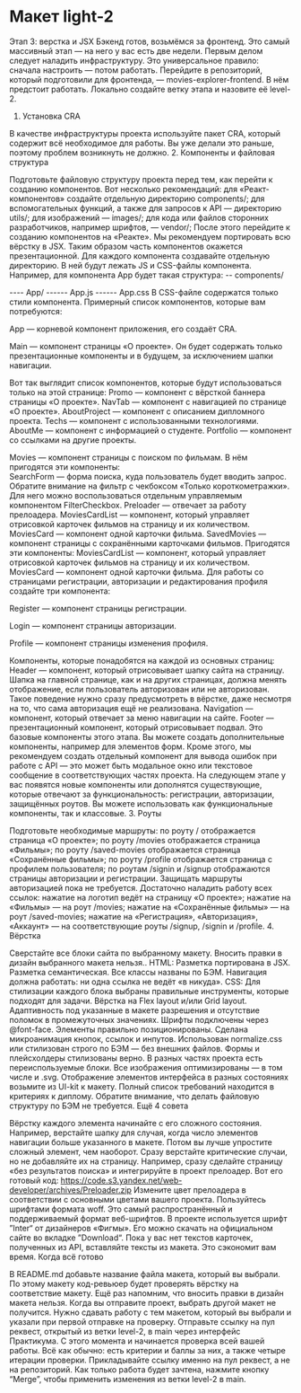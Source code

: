 # Макет light-2

Этап 3: верстка и JSX
Бэкенд готов, возьмёмся за фронтенд. Это самый массивный этап — на него у вас есть две недели.
Первым делом следует наладить инфраструктуру. Это универсальное правило: сначала настроить — потом работать.
Перейдите в репозиторий, который подготовили для фронтенда, — movies-explorer-frontend. В нём предстоит работать. Локально создайте ветку этапа и назовите её level-2.

1. Установка CRA

В качестве инфраструктуры проекта используйте пакет CRA, который содержит всё необходимое для работы. Вы уже делали это раньше, поэтому проблем возникнуть не должно. 2. Компоненты и файловая структура

Подготовьте файловую структуру проекта перед тем, как перейти к созданию компонентов. Вот несколько рекомендаций:
для «Реакт-компонентов» создайте отдельную директорию components/;
для вспомогательных функций, а также для запросов к API — директорию utils/;
для изображений — images/;
для кода или файлов сторонних разработчиков, например шрифтов, — vendor/;
После этого перейдите к созданию компонентов на «Реакте». Мы рекомендуем портировать всю вёрстку в JSX. Таким образом часть компонентов окажется презентационной.
Для каждого компонента создавайте отдельную директорию. В ней будут лежать JS и CSS-файлы компонента. Например, для компонента App будет такая структура:
-- components/

---- App/
------ App.js
------ App.css
В CSS-файле содержатся только стили компонента.
Примерный список компонентов, которые вам потребуются:

App — корневой компонент приложения, его создаёт CRA.

Main — компонент страницы «О проекте». Он будет содержать только презентационные компоненты и в будущем, за исключением шапки навигации.

Вот так выглядит список компонентов, которые будут использоваться только на этой странице:
Promo — компонент с вёрсткой баннера страницы «О проекте».
NavTab — компонент с навигацией по странице «О проекте».
AboutProject — компонент с описанием дипломного проекта.
Techs — компонент с использованными технологиями.
AboutMe — компонент с информацией о студенте.
Portfolio — компонент со ссылками на другие проекты.

Movies — компонент страницы с поиском по фильмам. В нём пригодятся эти компоненты:  
SearchForm — форма поиска, куда пользователь будет вводить запрос. Обратите внимание на фильтр с чекбоксом «Только короткометражки». Для него можно воспользоваться отдельным управляемым компонентом FilterCheckbox.
Preloader — отвечает за работу прелоадера.
MoviesCardList — компонент, который управляет отрисовкой карточек фильмов на страницу и их количеством.
MoviesCard — компонент одной карточки фильма.
SavedMovies — компонент страницы с сохранёнными карточками фильмов. Пригодятся эти компоненты:
MoviesCardList — компонент, который управляет отрисовкой карточек фильмов на страницу и их количеством.
MoviesCard — компонент одной карточки фильма.
Для работы со страницами регистрации, авторизации и редактирования профиля создайте три компонента:

Register — компонент страницы регистрации.

Login — компонент страницы авторизации.

Profile — компонент страницы изменения профиля.

Компоненты, которые понадобятся на каждой из основных страниц:
Header — компонент, который отрисовывает шапку сайта на страницу. Шапка на главной странице, как и на других страницах, должна менять отображение, если пользователь авторизован или не авторизован. Такое поведение нужно сразу предусмотреть в вёрстке, даже несмотря на то, что сама авторизация ещё не реализована.
Navigation — компонент, который отвечает за меню навигации на сайте.
Footer — презентационный компонент, который отрисовывает подвал.
Это базовые компоненты этого этапа. Вы можете создать дополнительные компоненты, например для элементов форм. Кроме этого, мы рекомендуем создать отдельный компонент для вывода ошибок при работе с API — это может быть модальное окно или текстовое сообщение в соответствующих частях проекта.
На следующем этапе у вас появятся новые компоненты или дополнятся существующие, которые отвечают за функциональность:
регистрации,
авторизации,
защищённых роутов.
Вы можете использовать как функциональные компоненты, так и классовые. 3. Роуты

Подготовьте необходимые маршруты:
по роуту / отображается страница «О проекте»;
по роуту /movies отображается страница «Фильмы»;
по роуту /saved-movies отображается страница «Сохранённые фильмы»;
по роуту /profile отображается страница с профилем пользователя;
по роутам /signin и /signup отображаются страницы авторизации и регистрации.
Защищать маршруты авторизацией пока не требуется. Достаточно наладить работу всех ссылок:
нажатие на логотип ведёт на страницу «О проекте»;
нажатие на «Фильмы» — на роут /movies;
нажатие на «Сохранённые фильмы» — на роут /saved-movies;
нажатие на «Регистрация», «Авторизация», «Аккаунт» — на соответствующие роуты /signup, /signin и /profile. 4. Вёрстка

Сверстайте все блоки сайта по выбранному макету. Вносить правки в дизайн выбранного макета нельзя..
HTML:
Разметка портирована в JSX.
Разметка семантическая.
Все классы названы по БЭМ.
Навигация должна работать: ни одна ссылка не ведёт «в никуда».
CSS:
Для стилизации каждого блока выбраны правильные инструменты, которые подходят для задачи.
Вёрстка на Flex layout и/или Grid layout.
Адаптивность под указанные в макете разрешения и отсутствие поломок в промежуточных значениях.
Шрифты подключены через @font-face.
Элементы правильно позиционированы.
Сделана микроанимация кнопок, ссылок и инпутов.
Использован normalize.сss или стилизован строго по БЭМ — без внешних файлов.
Формы и плейсхолдеры стилизованы верно.
В разных частях проекта есть переиспользуемые блоки.
Все изображения оптимизированы — в том числе и .svg.
Отображение элементов интерфейса в разных состояниях возьмите из UI-kit к макету.
Полный список требований находится в критериях к диплому. Обратите внимание, что делать файловую структуру по БЭМ не требуется.
Ещё 4 совета

Вёрстку каждого элемента начинайте с его сложного состояния. Например, верстайте шапку для случая, когда число элементов навигации больше указанного в макете. Потом вы лучше упростите сложный элемент, чем наоборот.
Сразу верстайте критические случаи, но не добавляйте их на страницу. Например, сразу сделайте страницу «без результатов поиска» и интегрируйте в проект прелоадер. Вот его готовый код:
https://code.s3.yandex.net/web-developer/archives/Preloader.zip
Измените цвет прелоадера в соответствии с основными цветами вашего проекта.
Пользуйтесь шрифтами формата woff. Это самый распространённый и поддерживаемый формат веб-шрифтов. В проекте используется шрифт ”Inter“ от дизайнеров «Фигмы». Его можно скачать на официальном сайте во вкладке ”Download“.
Пока у вас нет текстов карточек, полученных из API, вставляйте тексты из макета. Это сэкономит вам время.
Когда всё готово

В README.md добавьте название файла макета, который вы выбрали. По этому макету код-ревьюер будет проверять вёрстку на соответствие макету.
Ещё раз напомним, что вносить правки в дизайн макета нельзя. Когда вы отправите проект, выбрать другой макет не получится. Нужно сдавать работу с тем макетом, который вы выбрали и указали при первой отправке на проверку.
Отправьте ссылку на пул реквест, открытый из ветки level-2, в main через интерфейс Практикума. С этого момента и начинается проверка всей вашей работы. Всё как обычно: есть критерии и баллы за них, а также четыре итерации проверки.
Прикладывайте ссылку именно на пул реквест, а не на репозиторий. Как только работа будет зачтена, нажмите кнопку “Merge”, чтобы применить изменения из ветки level-2 в main.
